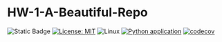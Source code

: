 # HW-1-A-Beautiful-Repo

![Static Badge](https://img.shields.io/badge/python-3.13-blue) [![License: MIT](https://img.shields.io/badge/License-MIT-yellow.svg)](https://opensource.org/licenses/MIT) ![Linux](https://img.shields.io/badge/Linux-FCC624?style=for-the-badge&logo=linux&logoColor=black) [![Python application](https://github.com/SE24-Group-45/HW-1-A-Beautiful-Repo/actions/workflows/python-app.yml/badge.svg)](https://github.com/SE24-Group-45/HW-1-A-Beautiful-Repo/actions/workflows/python-app.yml) [![codecov](https://codecov.io/gh/SE24-Group-43/HW-1-A-Beautiful-Repo/graph/badge.svg?token=T9WGZA1ZR5)](https://codecov.io/gh/SE24-Group-43/HW-1-A-Beautiful-Repo)
